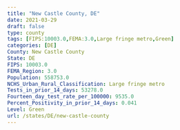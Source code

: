 ```yaml
---
title: "New Castle County, DE"
date: 2021-03-29
draft: false
type: county
tags: [FIPS:10003.0,FEMA:3.0,Large fringe metro,Green]
categories: [DE]
County: New Castle County
State: DE
FIPS: 10003.0
FEMA_Region: 3.0
Population: 558753.0
NCHS_Urban_Rural_Classification: Large fringe metro
Tests_in_prior_14_days: 53278.0
Fourteen_day_test_rate_per_100000: 9535.0
Percent_Positivity_in_prior_14_days: 0.041
Level: Green
url: /states/DE/new-castle-county
---
```



